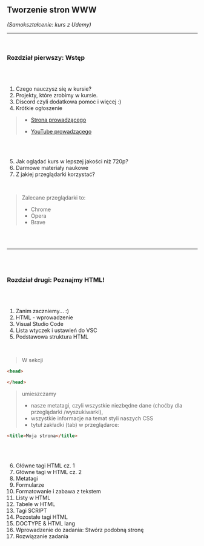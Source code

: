 ## Tworzenie stron WWW

*(Samokształcenie: kurs z Udemy)*


---

<br>

### Rozdział pierwszy: Wstęp

<br>
<br>

1. Czego nauczysz się w kursie?
2. Projekty, które zrobimy w kursie.
3. Discord czyli dodatkowa pomoc i więcej :)
4. Krótkie ogłoszenie

> * [Strona prowadzącego](https://mmcschool.pl/)
>
> * [YouTube prowadzącego](https://www.youtube.com/channel/UCcaDo69KhpkjtA8iR7agM_g)

<br>
<br>

5. Jak oglądać kurs w lepszej jakości niż 720p?
6. Darmowe materiały naukowe
7. Z jakiej przeglądarki korzystać?

<br>

> Zalecane przeglądarki to:<br>
> * Chrome
> * Opera
> * Brave

<br>
<br>

---

<br>
<br>

### Rozdział drugi: Poznajmy HTML!

<br>
<br>

1. Zanim zaczniemy... :)
2. HTML - wprowadzenie
3. Visual Studio Code
4. Lista wtyczek i ustawień do VSC
5. Podstawowa struktura HTML

<br>

> W sekcji

```html
<head>

</head>
```
> umieszczamy
> * nasze metatagi, czyli wszystkie niezbędne dane (choćby dla przeglądarki /wyszukiwarki),
> * wszystkie informacje na temat styli naszych CSS
> * tytuł zakładki (tab) w przeglądarce:

```html
<title>Moja strona</title>
```
> 


<br>
<br>


6. Główne tagi HTML cz. 1
7. Główne tagi w HTML cz. 2
8. Metatagi
9. Formularze
10. Formatowanie i zabawa z tekstem
11. Listy w HTML
12. Tabele w HTML
13. Tagi SCRIPT
14. Pozostałe tagi HTML
15. DOCTYPE & HTML lang
16. Wprowadzenie do zadania: Stwórz podobną stronę
17. Rozwiązanie zadania
